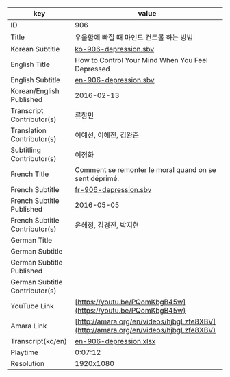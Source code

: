 |  key  |  value  |
|-------|---------|
| ID            | 906 |
| Title         | 우울함에 빠질 때 마인드 컨트롤 하는 방법 |
| Korean Subtitle | [ko-906-depression.sbv](https://github.com/jungtosociety/dharma-qna/raw/master/sub/906/ko-906-depression.sbv) |
| English Title | How to Control Your Mind When You Feel Depressed |
| English Subtitle | [en-906-depression.sbv](https://github.com/jungtosociety/dharma-qna/raw/master/sub/906/en-906-depression.sbv) |
| Korean/English Published     | 2016-02-13 |
| Transcript Contributor(s)   | 류창민 |
| Translation Contributor(s)   | 이예선, 이혜진, 김완준 |
| Subtitling Contributor(s)   | 이정화 |
| French Title | Comment se remonter le moral quand on se sent déprimé. |
| French Subtitle | [fr-906-depression.sbv](https://github.com/jungtosociety/dharma-qna/raw/master/sub/906/fr-906-depression.sbv) |
| French Subtitle Published | 2016-05-05 |
| French Subtitle Contributor(s) | 윤혜정, 김경진, 박지현 |
| German Title |  |
| German Subtitle |  |
| German Subtitle Published |  |
| German Subtitle Contributor(s) |  |
| YouTube Link  | [https://youtu.be/PQomKbgB45w](https://youtu.be/PQomKbgB45w) |
| Amara Link    | [http://amara.org/en/videos/hjbgLzfe8XBV](http://amara.org/en/videos/hjbgLzfe8XBV) |
| Transcript(ko/en) | [en-906-depression.xlsx](https://github.com/jungtosociety/dharma-qna/raw/master/sub/906/en-906-depression.xlsx) |
| Playtime | 0:07:12 |
| Resolution | 1920x1080|
